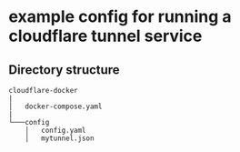 # example config for running a cloudflare tunnel service

## Directory structure
```
cloudflare-docker
|
│   docker-compose.yaml
|
└───config
    │   config.yaml
    │   mytunnel.json
```
